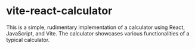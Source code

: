 # vite-react-calculator
This is a simple, rudimentary implementation of a calculator using React, JavaScript, and Vite.
The calculator showcases various functionalities of a typical calculator.
